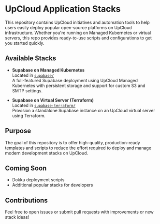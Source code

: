 # UpCloud Application Stacks

This repository contains UpCloud initiatives and automation tools to help users easily deploy popular open-source platforms on UpCloud infrastructure. Whether you're running on Managed Kubernetes or virtual servers, this repo provides ready-to-use scripts and configurations to get you started quickly.

## Available Stacks

- **Supabase on Managed Kubernetes**  
  Located in [`supabase/`](./supabase)  
  A full-featured Supabase deployment using UpCloud Managed Kubernetes with persistent storage and support for custom S3 and SMTP settings.

- **Supabase on Virtual Server (Terraform)**  
  Located in [`supabase-terraform/`](./supabase-terraform)  
  Provision a standalone Supabase instance on an UpCloud virtual server using Terraform.

## Purpose

The goal of this repository is to offer high-quality, production-ready templates and scripts to reduce the effort required to deploy and manage modern development stacks on UpCloud.

## Coming Soon

- Dokku deployment scripts
- Additional popular stacks for developers

## Contributions

Feel free to open issues or submit pull requests with improvements or new stack ideas!

